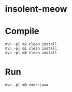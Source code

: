 # insolent-meow

# Compile

```
mvn -pl m2 clean install
mvn -pl m1 clean install
mvn -pl m0 clean install
```

# Run

```
mvn -pl m0 exec:java
```
